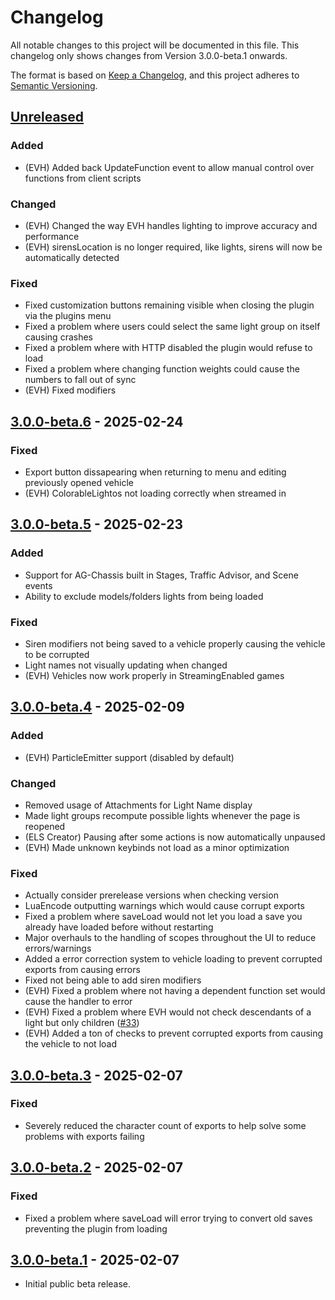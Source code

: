 # Changelog

All notable changes to this project will be documented in this file.
This changelog only shows changes from Version 3.0.0-beta.1 onwards.

The format is based on [Keep a Changelog](https://keepachangelog.com/en/1.1.0/),
and this project adheres to [Semantic Versioning](https://semver.org/spec/v2.0.0.html).

## [Unreleased]

### Added

- (EVH) Added back UpdateFunction event to allow manual control over functions from client scripts

### Changed

- (EVH) Changed the way EVH handles lighting to improve accuracy and performance
- (EVH) sirensLocation is no longer required, like lights, sirens will now be automatically detected

### Fixed

- Fixed customization buttons remaining visible when closing the plugin via the plugins menu
- Fixed a problem where users could select the same light group on itself causing crashes
- Fixed a problem where with HTTP disabled the plugin would refuse to load
- Fixed a problem where changing function weights could cause the numbers to fall out of sync
- (EVH) Fixed modifiers

## [3.0.0-beta.6] - 2025-02-24

### Fixed

- Export button dissapearing when returning to menu and editing previously opened vehicle
- (EVH) ColorableLightos not loading correctly when streamed in

## [3.0.0-beta.5] - 2025-02-23

### Added

- Support for AG-Chassis built in Stages, Traffic Advisor, and Scene events
- Ability to exclude models/folders lights from being loaded

### Fixed

- Siren modifiers not being saved to a vehicle properly causing the vehicle to be corrupted
- Light names not visually updating when changed
- (EVH) Vehicles now work properly in StreamingEnabled games

## [3.0.0-beta.4] - 2025-02-09

### Added

- (EVH) ParticleEmitter support (disabled by default)

### Changed

- Removed usage of Attachments for Light Name display
- Made light groups recompute possible lights whenever the page is reopened
- (ELS Creator) Pausing after some actions is now automatically unpaused
- (EVH) Made unknown keybinds not load as a minor optimization

### Fixed

- Actually consider prerelease versions when checking version
- LuaEncode outputting warnings which would cause corrupt exports
- Fixed a problem where saveLoad would not let you load a save you already have loaded before without restarting
- Major overhauls to the handling of scopes throughout the UI to reduce errors/warnings
- Added a error correction system to vehicle loading to prevent corrupted exports from causing errors
- Fixed not being able to add siren modifiers
- (EVH) Fixed a problem where not having a dependent function set would cause the handler to error
- (EVH) Fixed a problem where EVH would not check descendants of a light but only children ([#33](https://github.com/Redon-Tech/Emergency-Vehicle-Creator/pull/33))
- (EVH) Added a ton of checks to prevent corrupted exports from causing the vehicle to not load

## [3.0.0-beta.3] - 2025-02-07

### Fixed

- Severely reduced the character count of exports to help solve some problems with exports failing

## [3.0.0-beta.2] - 2025-02-07

### Fixed

- Fixed a problem where saveLoad will error trying to convert old saves preventing the plugin from loading

## [3.0.0-beta.1] - 2025-02-07

- Initial public beta release.

[unreleased]: https://github.com/Redon-Tech/Emergency-Vehicle-Creator/compare/3.0.0-beta.6...main
[3.0.0-beta.6]: https://github.com/Redon-Tech/Emergency-Vehicle-Creator/releases/tag/3.0.0-beta.6
[3.0.0-beta.5]: https://github.com/Redon-Tech/Emergency-Vehicle-Creator/releases/tag/3.0.0-beta.5
[3.0.0-beta.4]: https://github.com/Redon-Tech/Emergency-Vehicle-Creator/releases/tag/3.0.0-beta.4
[3.0.0-beta.3]: https://github.com/Redon-Tech/Emergency-Vehicle-Creator/releases/tag/3.0.0-beta.3
[3.0.0-beta.2]: https://github.com/Redon-Tech/Emergency-Vehicle-Creator/releases/tag/3.0.0-beta.2
[3.0.0-beta.1]: https://github.com/Redon-Tech/Emergency-Vehicle-Creator/releases/tag/3.0.0-beta.1